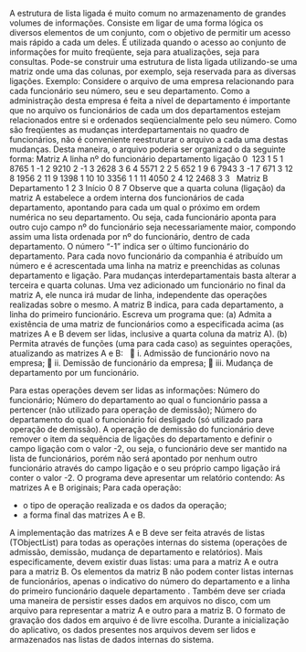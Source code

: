A estrutura de lista ligada é muito comum no armazenamento de grandes volumes de informações. Consiste em ligar de uma forma lógica os diversos elementos de um conjunto, com o objetivo de permitir um acesso mais rápido a cada um deles. É utilizada quando o acesso ao conjunto de informações for muito freqüente, seja para atualizações, seja para consultas. 
Pode-se construir uma estrutura de lista ligada utilizando-se uma matriz onde uma das colunas, por exemplo, seja reservada para as diversas ligações. 
Exemplo: 
Considere o arquivo de uma empresa relacionando para cada funcionário seu número, seu e seu departamento. Como a administração desta empresa é feita a nível de departamento é importante que no arquivo os funcionários de cada um dos departamentos estejam relacionados entre si e ordenados seqüencialmente pelo seu número. Como são freqüentes as mudanças interdepartamentais no quadro de funcionários, não é conveniente reestruturar o arquivo a cada uma destas mudanças. Desta maneira, o arquivo poderia ser organizad	o da seguinte forma: 
Matriz A
linha	nº do funcionário	departamento	ligação
0 	123	1	5
1	8765	1	-1
2	9210	2	-1
3	2628	3	6
4	5571	2	2
5	652	1	9
6	7943	3	-1
7	671	3	12
8	1956	2	11
9	1398	1	10
10	3356	1	1
11	4050	2	4
12	2468	3	3
  
Matriz B
Departamento	1	2	3
Início	0	8	7
Observe que a quarta coluna (ligação) da matriz A estabelece a ordem interna dos funcionários de cada departamento, apontando para cada um qual o próximo em ordem numérica no seu departamento. Ou seja, cada funcionário aponta para outro cujo campo nº do funcionário seja necessariamente maior, compondo assim uma lista ordenada por nº do funcionário, dentro de cada departamento. O número “-1” indica ser o último funcionário do departamento. Para cada novo funcionário da companhia é atribuído um número e é acrescentada uma linha na matriz e preenchidas as colunas departamento e ligação. Para mudanças interdepartamentais basta alterar a terceira e quarta colunas. Uma vez adicionado um funcionário no final da matriz A, ele nunca irá mudar de linha, independente das operações realizadas sobre o mesmo.
A matriz B indica, para cada departamento, a linha do primeiro funcionário. 
Escreva um programa que: 
(a) Admita a existência de uma matriz de funcionários como a especificada acima (as matrizes A e B devem ser lidas, inclusive a quarta coluna da matriz A). 
(b) Permita através de funções (uma para cada caso) as seguintes operações, atualizando as matrizes A e B: 
  
  i. Admissão de funcionário novo na empresa; 
  ii. Demissão de funcionário da empresa; 
  iii. Mudança de departamento por um funcionário.

Para estas operações devem ser lidas as informações: 
Número do funcionário;
Número do departamento ao qual o funcionário passa a pertencer (não utilizado para operação de demissão);
Número do departamento do qual o funcionário foi desligado (só utilizado para operação de demissão).
A operação de demissão do funcionário deve remover o item da sequência de ligações do departamento e definir o campo ligação com o valor -2, ou seja, o funcionário deve ser mantido na lista de funcionários, porém não será apontado por nenhum outro funcionário através do campo ligação e o seu próprio campo ligação irá conter o valor -2.
O programa deve apresentar um relatório contendo: 
As matrizes A e B originais;
Para cada operação:
- o tipo de operação realizada e os dados da operação; 
- a forma final das matrizes A e B. 

A implementação das matrizes A e B deve ser feita através de listas (TObjectList) para todas as operações internas do sistema (operações de admissão, demissão, mudança de departamento e relatórios). Mais especificamente, devem existir duas listas: uma para a matriz A e outra para a matriz B. Os elementos da matriz B não podem conter listas internas de funcionários, apenas o indicativo do número do departamento e a linha do primeiro funcionário daquele departamento .
Também deve ser criada uma maneira de persistir esses dados em arquivos no disco, com um arquivo para representar a matriz A e outro para a matriz B. O formato de gravação dos dados em arquivo é de livre escolha.
Durante a inicialização do aplicativo, os dados presentes nos arquivos devem ser lidos e armazenados nas listas de dados internas do sistema.
